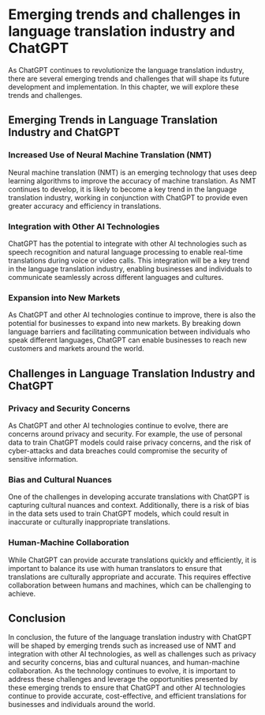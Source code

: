 Emerging trends and challenges in language translation industry and ChatGPT
============================================================================================================================================

As ChatGPT continues to revolutionize the language translation industry, there are several emerging trends and challenges that will shape its future development and implementation. In this chapter, we will explore these trends and challenges.

Emerging Trends in Language Translation Industry and ChatGPT
------------------------------------------------------------

### Increased Use of Neural Machine Translation (NMT)

Neural machine translation (NMT) is an emerging technology that uses deep learning algorithms to improve the accuracy of machine translation. As NMT continues to develop, it is likely to become a key trend in the language translation industry, working in conjunction with ChatGPT to provide even greater accuracy and efficiency in translations.

### Integration with Other AI Technologies

ChatGPT has the potential to integrate with other AI technologies such as speech recognition and natural language processing to enable real-time translations during voice or video calls. This integration will be a key trend in the language translation industry, enabling businesses and individuals to communicate seamlessly across different languages and cultures.

### Expansion into New Markets

As ChatGPT and other AI technologies continue to improve, there is also the potential for businesses to expand into new markets. By breaking down language barriers and facilitating communication between individuals who speak different languages, ChatGPT can enable businesses to reach new customers and markets around the world.

Challenges in Language Translation Industry and ChatGPT
-------------------------------------------------------

### Privacy and Security Concerns

As ChatGPT and other AI technologies continue to evolve, there are concerns around privacy and security. For example, the use of personal data to train ChatGPT models could raise privacy concerns, and the risk of cyber-attacks and data breaches could compromise the security of sensitive information.

### Bias and Cultural Nuances

One of the challenges in developing accurate translations with ChatGPT is capturing cultural nuances and context. Additionally, there is a risk of bias in the data sets used to train ChatGPT models, which could result in inaccurate or culturally inappropriate translations.

### Human-Machine Collaboration

While ChatGPT can provide accurate translations quickly and efficiently, it is important to balance its use with human translators to ensure that translations are culturally appropriate and accurate. This requires effective collaboration between humans and machines, which can be challenging to achieve.

Conclusion
----------

In conclusion, the future of the language translation industry with ChatGPT will be shaped by emerging trends such as increased use of NMT and integration with other AI technologies, as well as challenges such as privacy and security concerns, bias and cultural nuances, and human-machine collaboration. As the technology continues to evolve, it is important to address these challenges and leverage the opportunities presented by these emerging trends to ensure that ChatGPT and other AI technologies continue to provide accurate, cost-effective, and efficient translations for businesses and individuals around the world.
